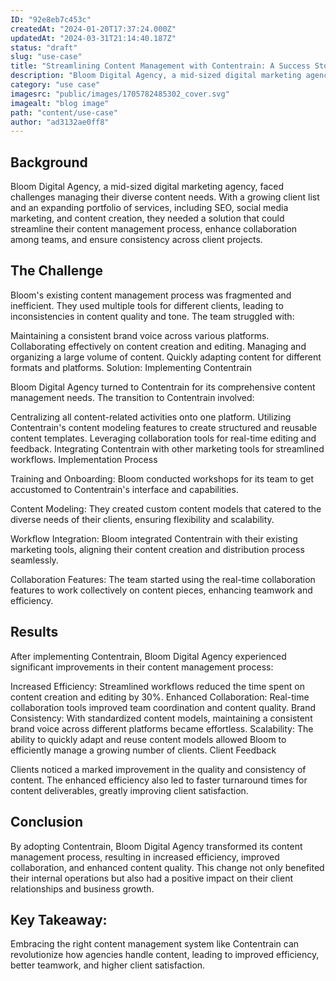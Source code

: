 ```yaml
---
ID: "92e8eb7c453c"
createdAt: "2024-01-20T17:37:24.000Z"
updatedAt: "2024-03-31T21:14:40.187Z"
status: "draft"
slug: "use-case"
title: "Streamlining Content Management with Contentrain: A Success Story of \"Bloom Digital Agency\""
description: "Bloom Digital Agency, a mid-sized digital marketing agency, faced challenges managing their diverse content needs. With a growing client list and an expanding portfolio of services, including SEO, social media marketing, and content creation, they needed a solution that could streamline their content management process, enhance collaboration among teams, and ensure consistency across client projects."
category: "use case"
imagesrc: "public/images/1705782485302_cover.svg"
imagealt: "blog image"
path: "content/use-case"
author: "ad3132ae0ff8"
---
```

## Background

Bloom Digital Agency, a mid-sized digital marketing agency, faced challenges managing their diverse content needs. With a growing client list and an expanding portfolio of services, including SEO, social media marketing, and content creation, they needed a solution that could streamline their content management process, enhance collaboration among teams, and ensure consistency across client projects.

## The Challenge

Bloom's existing content management process was fragmented and inefficient. They used multiple tools for different clients, leading to inconsistencies in content quality and tone. The team struggled with:

Maintaining a consistent brand voice across various platforms. Collaborating effectively on content creation and editing. Managing and organizing a large volume of content. Quickly adapting content for different formats and platforms. Solution: Implementing Contentrain

Bloom Digital Agency turned to Contentrain for its comprehensive content management needs. The transition to Contentrain involved:

Centralizing all content-related activities onto one platform. Utilizing Contentrain's content modeling features to create structured and reusable content templates. Leveraging collaboration tools for real-time editing and feedback. Integrating Contentrain with other marketing tools for streamlined workflows. Implementation Process

Training and Onboarding: Bloom conducted workshops for its team to get accustomed to Contentrain's interface and capabilities.

Content Modeling: They created custom content models that catered to the diverse needs of their clients, ensuring flexibility and scalability.

Workflow Integration: Bloom integrated Contentrain with their existing marketing tools, aligning their content creation and distribution process seamlessly.

Collaboration Features: The team started using the real-time collaboration features to work collectively on content pieces, enhancing teamwork and efficiency.

## Results

After implementing Contentrain, Bloom Digital Agency experienced significant improvements in their content management process:

Increased Efficiency: Streamlined workflows reduced the time spent on content creation and editing by 30%. Enhanced Collaboration: Real-time collaboration tools improved team coordination and content quality. Brand Consistency: With standardized content models, maintaining a consistent brand voice across different platforms became effortless. Scalability: The ability to quickly adapt and reuse content models allowed Bloom to efficiently manage a growing number of clients. Client Feedback

Clients noticed a marked improvement in the quality and consistency of content. The enhanced efficiency also led to faster turnaround times for content deliverables, greatly improving client satisfaction.

## Conclusion

By adopting Contentrain, Bloom Digital Agency transformed its content management process, resulting in increased efficiency, improved collaboration, and enhanced content quality. This change not only benefited their internal operations but also had a positive impact on their client relationships and business growth.

## Key Takeaway:

Embracing the right content management system like Contentrain can revolutionize how agencies handle content, leading to improved efficiency, better teamwork, and higher client satisfaction.